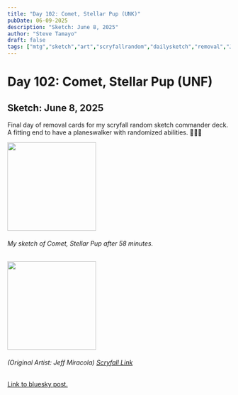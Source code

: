 ```yaml
---
title: "Day 102: Comet, Stellar Pup (UNK)"
pubDate: 06-09-2025
description: "Sketch: June 8, 2025"
author: "Steve Tamayo"
draft: false
tags: ["mtg","sketch","art","scryfallrandom","dailysketch","removal","Jeff Miracola"]
---
```

# Day 102: Comet, Stellar Pup (UNF)
## Sketch: June 8, 2025


Final day of removal cards for my scryfall random sketch commander deck. A fitting end to have a planeswalker with randomized abilities. 🌌🐕‍🦺


<img src="https://cdn.bsky.app/img/feed_fullsize/plain/did:plc:vlb3baqyfxfheceuqyubujfl/bafkreighklvtysh3xh7kfavvxznjjr3eo4ep6rrfzmjesrlapo43ir6qke@jpeg" height="200">


###### My sketch of Comet, Stellar Pup after 58 minutes.
<img src="https://cards.scryfall.io/large/front/a/7/a76fa8d4-923d-4afc-ba47-ba10fc0fe46e.jpg?1685554101" height="200">


###### (Original Artist: Jeff Miracola) [Scryfall Link](https://scryfall.com/card/unf/166/comet-stellar-pup)


[Link to bluesky post.](https://bsky.app/profile/sorocoroto.bsky.social/post/3lr7sc2v3lc2i)